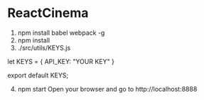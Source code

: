 # ReactCinema

1. npm install babel webpack -g
2. npm install
3. ./src/utils/KEYS.js

let KEYS = {
  API_KEY: "YOUR KEY"
}

export default KEYS;

4. npm start
Open your browser and go to http://localhost:8888
